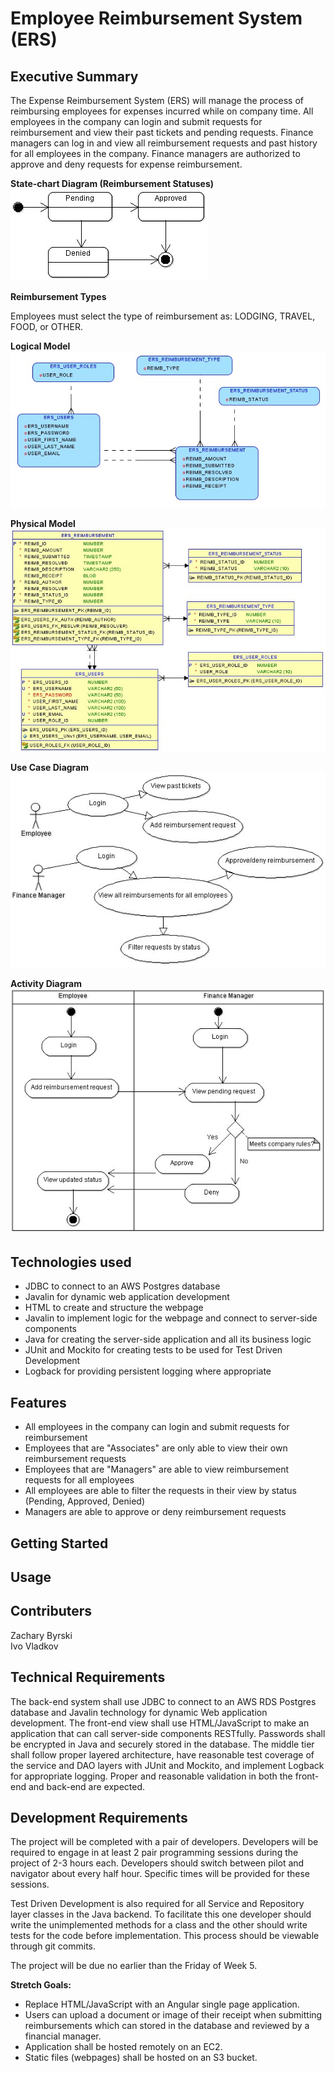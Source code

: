 # Employee Reimbursement System (ERS)

## Executive Summary
The Expense Reimbursement System (ERS) will manage the process of reimbursing employees for expenses incurred while on company time. All employees in the company can login and submit requests for reimbursement and view their past tickets and pending requests. Finance managers can log in and view all reimbursement requests and past history for all employees in the company. Finance managers are authorized to approve and deny requests for expense reimbursement.

**State-chart Diagram (Reimbursement Statuses)** 
![](./imgs/state-chart.jpg)

**Reimbursement Types**

Employees must select the type of reimbursement as: LODGING, TRAVEL, FOOD, or OTHER.

**Logical Model**
![](./imgs/logical.jpg)

**Physical Model**
![](./imgs/physical.jpg)

**Use Case Diagram**
![](./imgs/use-case.jpg)

**Activity Diagram**
![](./imgs/activity.jpg)

## Technologies used

* JDBC to connect to an AWS Postgres database
* Javalin for dynamic web application development
* HTML to create and structure the webpage
* Javalin to implement logic for the webpage and connect to server-side components
* Java for creating the server-side application and all its business logic
* JUnit and Mockito for creating tests to be used for Test Driven Development
* Logback for providing persistent logging where appropriate

## Features

* All employees in the company can login and submit requests for reimbursement
* Employees that are "Associates" are only able to view their own reimbursement requests
* Employees that are "Managers" are able to view reimbursement requests for all employees
* All employees are able to filter the requests in their view by status (Pending, Approved, Denied)
* Managers are able to approve or deny reimbursement requests

## Getting Started

## Usage

## Contributers

Zachary Byrski<br>
Ivo Vladkov

## Technical Requirements

The back-end system shall use JDBC to connect to an AWS RDS Postgres database and Javalin technology for dynamic Web application development. The front-end view shall use HTML/JavaScript to make an application that can call server-side components RESTfully. Passwords shall be encrypted in Java and securely stored in the database. The middle tier shall follow proper layered architecture, have reasonable test coverage of the service and DAO layers with JUnit and Mockito, and implement Logback for appropriate logging. Proper and reasonable validation in both the front-end and back-end are expected. 

## Development Requirements

The project will be completed with a pair of developers. Developers will be required to engage in at least 2 pair programming sessions during the project of 2-3 hours each. Developers should switch between pilot and navigator about every half hour. Specific times will be provided for these sessions. 

Test Driven Development is also required for all Service and Repository layer classes in the Java backend. To facilitate this one developer should write the unimplemented methods for a class and the other should write tests for the code before implementation. This process should be viewable through git commits. 

The project will be due no earlier than the Friday of Week 5. 

**Stretch Goals:**
* Replace HTML/JavaScript with an Angular single page application.
* Users can upload a document or image of their receipt when submitting reimbursements which can stored in the database and reviewed by a financial manager.
* Application shall be hosted remotely on an EC2.
* Static files (webpages) shall be hosted on an S3 bucket. 
